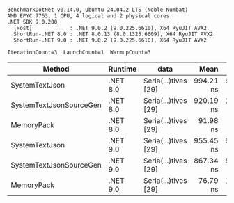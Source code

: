 ```

BenchmarkDotNet v0.14.0, Ubuntu 24.04.2 LTS (Noble Numbat)
AMD EPYC 7763, 1 CPU, 4 logical and 2 physical cores
.NET SDK 9.0.200
  [Host]            : .NET 9.0.2 (9.0.225.6610), X64 RyuJIT AVX2
  ShortRun-.NET 8.0 : .NET 8.0.13 (8.0.1325.6609), X64 RyuJIT AVX2
  ShortRun-.NET 9.0 : .NET 9.0.2 (9.0.225.6610), X64 RyuJIT AVX2

IterationCount=3  LaunchCount=1  WarmupCount=3  

```
| Method                  | Runtime  | data                 | Mean      | Error     | StdDev   | Min       | Max         | Gen0   | Allocated |
|------------------------ |--------- |--------------------- |----------:|----------:|---------:|----------:|------------:|-------:|----------:|
| SystemTextJson          | .NET 8.0 | Seria(...)tives [29] | 994.21 ns | 98.049 ns | 5.374 ns | 989.57 ns | 1,000.10 ns | 0.0267 |     464 B |
| SystemTextJsonSourceGen | .NET 8.0 | Seria(...)tives [29] | 920.19 ns | 29.587 ns | 1.622 ns | 919.02 ns |   922.04 ns | 0.0334 |     568 B |
| MemoryPack              | .NET 8.0 | Seria(...)tives [29] |  91.98 ns |  5.634 ns | 0.309 ns |  91.74 ns |    92.33 ns | 0.0072 |     120 B |
| SystemTextJson          | .NET 9.0 | Seria(...)tives [29] | 955.45 ns | 90.269 ns | 4.948 ns | 949.76 ns |   958.75 ns | 0.0277 |     464 B |
| SystemTextJsonSourceGen | .NET 9.0 | Seria(...)tives [29] | 867.34 ns | 52.476 ns | 2.876 ns | 864.18 ns |   869.80 ns | 0.0334 |     568 B |
| MemoryPack              | .NET 9.0 | Seria(...)tives [29] |  76.79 ns | 16.267 ns | 0.892 ns |  76.28 ns |    77.82 ns | 0.0072 |     120 B |
